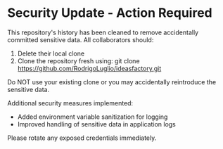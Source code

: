 # Security Update - Action Required

This repository's history has been cleaned to remove accidentally committed sensitive data. All collaborators should:

1. Delete their local clone
2. Clone the repository fresh using:
   git clone https://github.com/RodrigoLuglio/ideasfactory.git

Do NOT use your existing clone or you may accidentally reintroduce the sensitive data.

Additional security measures implemented:
- Added environment variable sanitization for logging
- Improved handling of sensitive data in application logs

Please rotate any exposed credentials immediately.
